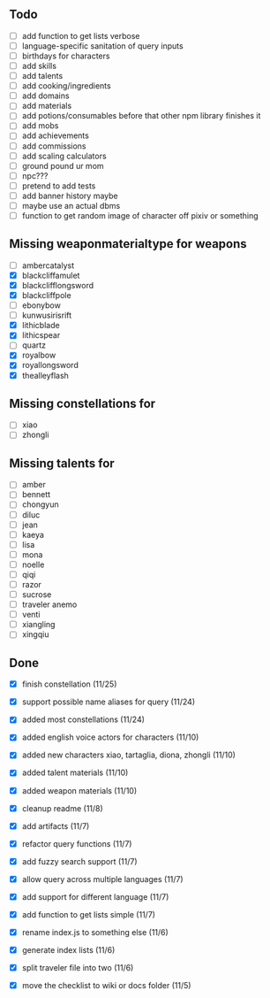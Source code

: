 ## Todo
- [ ] add function to get lists verbose
- [ ] language-specific sanitation of query inputs
- [ ] birthdays for characters
- [ ] add skills
- [ ] add talents
- [ ] add cooking/ingredients
- [ ] add domains
- [ ] add materials
- [ ] add potions/consumables before that other npm library finishes it
- [ ] add mobs
- [ ] add achievements
- [ ] add commissions
- [ ] add scaling calculators
- [ ] ground pound ur mom
- [ ] npc???
- [ ] pretend to add tests
- [ ] add banner history maybe
- [ ] maybe use an actual dbms
- [ ] function to get random image of character off pixiv or something

## Missing weaponmaterialtype for weapons
- [ ] ambercatalyst
- [x] blackcliffamulet
- [x] blackclifflongsword
- [x] blackcliffpole
- [ ] ebonybow
- [ ] kunwusirisrift
- [x] lithicblade
- [x] lithicspear
- [ ] quartz
- [x] royalbow
- [x] royallongsword
- [x] thealleyflash

## Missing constellations for
- [ ] xiao
- [ ] zhongli

## Missing talents for
- [ ] amber
- [ ] bennett
- [ ] chongyun
- [ ] diluc
- [ ] jean
- [ ] kaeya
- [ ] lisa
- [ ] mona
- [ ] noelle
- [ ] qiqi
- [ ] razor
- [ ] sucrose
- [ ] traveler anemo
- [ ] venti
- [ ] xiangling
- [ ] xingqiu

## Done
- [x] finish constellation (11/25)
- [x] support possible name aliases for query (11/24)
- [x] added most constellations (11/24)
- [x] added english voice actors for characters (11/10)
- [x] added new characters xiao, tartaglia, diona, zhongli (11/10)
- [x] added talent materials (11/10)
- [x] added weapon materials (11/10)
- [x] cleanup readme (11/8)
- [x] add artifacts (11/7)
- [x] refactor query functions (11/7)
- [x] add fuzzy search support (11/7)
- [x] allow query across multiple languages (11/7)
- [x] add support for different language (11/7)
- [x] add function to get lists simple (11/7)
- [x] rename index.js to something else (11/6)
- [x] generate index lists (11/6)
- [x] split traveler file into two (11/6)
- [x] move the checklist to wiki or docs folder (11/5)

